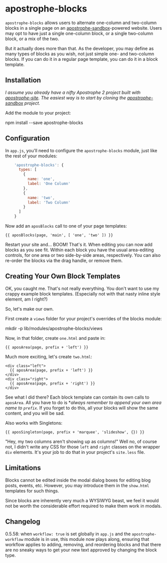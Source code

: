 # apostrophe-blocks

`apostrophe-blocks` allows users to alternate one-column and two-column blocks in a single page on an [apostrophe-sandbox](https://github.com/apostrophe-sandbox)-powered website. Users may opt to have just a single one-column block, or a single two-column block, or a mix of the two.

But it actually does more than that. As the developer, you may define as many types of blocks as you wish, not just simple one- and two-column blocks. If you can do it in a regular page template, you can do it in a block template.

## Installation

*I assume you already have a nifty Apostrophe 2 project built with [apostrophe-site](https://github.com/punkave/apostrophe-site). The easiest way is to start by cloning the [apostrophe-sandbox](https://github.com/apostrophe-sandbox) project.*

Add the module to your project:

npm install --save apostrophe-blocks

## Configuration

In `app.js`, you'll need to configure the `apostrophe-blocks` module, just like the rest of your modules:

```javascript
    'apostrophe-blocks': {
      types: [
        {
          name: 'one',
          label: 'One Column'
        },
        {
          name: 'two',
          label: 'Two Column'
        }
      ]
    }
```

Now add an `aposBlocks` call to one of your page templates:

    {{ aposBlocks(page, 'main', [ 'one', 'two' ]) }}

Restart your site and... BOOM! That's it. When editing you can now add blocks as you see fit. Within each block you have the usual area-editing controls, for one area or two side-by-side areas, respectively. You can also re-order the blocks via the drag handle, or remove them.

## Creating Your Own Block Templates

OK, you caught me. That's not really everything. You don't want to use my crappy example block templates. (Especially not with that nasty inline style element, am I right?)

So, let's make our own.

First create a `views` folder for your project's overrides of the blocks module:

mkdir -p lib/modules/apostrophe-blocks/views

Now, in that folder, create `one.html` and paste in:

```twig
{{ aposArea(page, prefix + 'left') }}
```

Much more exciting, let's create `two.html`:

```twig
<div class="left">
  {{ aposArea(page, prefix + 'left') }}
</div>
<div class="right">
  {{ aposArea(page, prefix + 'right') }}
</div>
```

See what I did there? Each block template can contain its own calls to `aposArea`. All you have to do is **always remember to append your own area name to `prefix`.* If you forget to do this, all your blocks will show the same content, and you will be sad.

Also works with Singletons:

```twig
{{ aposSingleton(page, prefix + 'marquee', 'slideshow', {}) }}
```

"Hey, my two columns aren't showing up as columns!" Well no, of course not, I didn't write any CSS for those `left` and `right` classes on the wrapper `div` elements. It's your job to do that in your project's `site.less` file.

## Limitations

Blocks cannot be edited inside the modal dialog boxes for editing blog posts, events, etc. However, you may introduce them in the `show.html` templates for such things.

Since blocks are inherently very much a WYSIWYG beast, we feel it would not be worth the considerable effort required to make them work in modals.

## Changelog

0.5.58: when `workflow: true` is set globally in `app.js` and the `apostrophe-workflow` module is in use, this module now plays along, ensuring that workflow applies to adding, removing, and reordering blocks and that there are no sneaky ways to get your new text approved by changing the block type.
